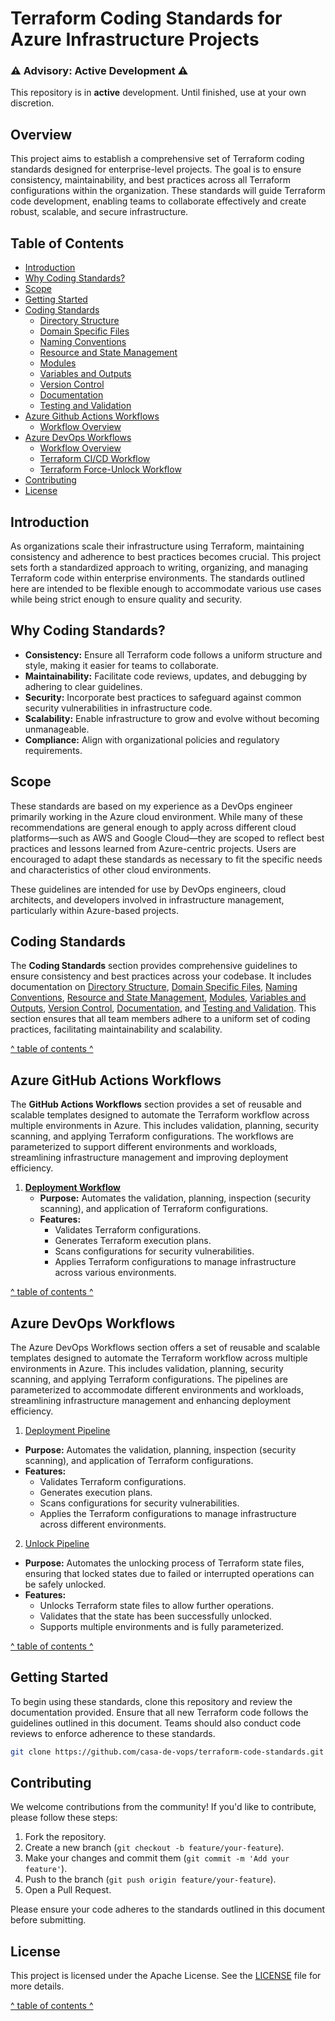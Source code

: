 # Terraform Coding Standards for Azure Infrastructure Projects

### ⚠️ **Advisory: Active Development** ⚠️

This repository is in **active** development. Until finished, use at your own discretion.

## Overview

This project aims to establish a comprehensive set of Terraform coding standards designed for enterprise-level projects. The goal is to ensure consistency, maintainability, and best practices across all Terraform configurations within the organization. These standards will guide Terraform code development, enabling teams to collaborate effectively and create robust, scalable, and secure infrastructure.

## Table of Contents

- [Introduction](#introduction)
- [Why Coding Standards?](#why-coding-standards)
- [Scope](#scope)
- [Getting Started](#getting-started)
- [Coding Standards]($coding-standards)
  - [Directory Structure](./docs/directory_structure.md)
  - [Domain Specific Files](./docs/domain_specific_files.md)
  - [Naming Conventions](./docs/naming_conventions.md#naming-conventions)
  - [Resource and State Management](./docs/resource_and_state_management.md)
  - [Modules](./docs/module.md)
  - [Variables and Outputs](./docs/variables_and_outputs.md)
  - [Version Control](./docs/version_control.md)
  - [Documentation](./docs/documentation.md)
  - [Testing and Validation](./docs/testing_and_validation.md)
- [Azure Github Actions Workflows](#azure-github-actions-workflows)
  - [Workflow Overview](./.github/workflows/README.md)
- [Azure DevOps Workflows](#azure-devops-workflows)
  - [Workflow Overview](./.azuredevops/README.md)
  - [Terraform CI/CD Workflow](./.azuredevops/docs/DEPLOY.md)
  - [Terraform Force-Unlock Workflow](.azuredevops/docs/UNLOCK.md)
- [Contributing](#contributing)
- [License](#license)

## Introduction

As organizations scale their infrastructure using Terraform, maintaining consistency and adherence to best practices becomes crucial. This project sets forth a standardized approach to writing, organizing, and managing Terraform code within enterprise environments. The standards outlined here are intended to be flexible enough to accommodate various use cases while being strict enough to ensure quality and security.

## Why Coding Standards?

- **Consistency:** Ensure all Terraform code follows a uniform structure and style, making it easier for teams to collaborate.
- **Maintainability:** Facilitate code reviews, updates, and debugging by adhering to clear guidelines.
- **Security:** Incorporate best practices to safeguard against common security vulnerabilities in infrastructure code.
- **Scalability:** Enable infrastructure to grow and evolve without becoming unmanageable.
- **Compliance:** Align with organizational policies and regulatory requirements.

## Scope

These standards are based on my experience as a DevOps engineer primarily working in the Azure cloud environment. While many of these recommendations are general enough to apply across different cloud platforms—such as AWS and Google Cloud—they are scoped to reflect best practices and lessons learned from Azure-centric projects. Users are encouraged to adapt these standards as necessary to fit the specific needs and characteristics of other cloud environments.

These guidelines are intended for use by DevOps engineers, cloud architects, and developers involved in infrastructure management, particularly within Azure-based projects.

## Coding Standards

The **Coding Standards** section provides comprehensive guidelines to ensure consistency and best practices across your codebase. It includes documentation on [Directory Structure](./docs/directory_structure.md), [Domain Specific Files](./docs/domain_specific_files.md), [Naming Conventions](./docs/naming_conventions.md#naming-conventions), [Resource and State Management](./docs/resource_and_state_management.md), [Modules](./docs/module.md), [Variables and Outputs](./docs/variables_and_outputs.md), [Version Control](./docs/version_control.md), [Documentation](./docs/documentation.md), and [Testing and Validation](./docs/testing_and_validation.md). This section ensures that all team members adhere to a uniform set of coding practices, facilitating maintainability and scalability.

[^ table of contents ^](#table-of-contents)

## Azure GitHub Actions Workflows

The **GitHub Actions Workflows** section provides a set of reusable and scalable templates designed to automate the Terraform workflow across multiple environments in Azure. This includes validation, planning, security scanning, and applying Terraform configurations. The workflows are parameterized to support different environments and workloads, streamlining infrastructure management and improving deployment efficiency.

1. **[Deployment Workflow](./.github/workflows/README.md)**
   - **Purpose:** Automates the validation, planning, inspection (security scanning), and application of Terraform configurations.
   - **Features:**
     - Validates Terraform configurations.
     - Generates Terraform execution plans.
     - Scans configurations for security vulnerabilities.
     - Applies Terraform configurations to manage infrastructure across various environments.

[^ table of contents ^](#table-of-contents)

## Azure DevOps Workflows

The Azure DevOps Workflows section offers a set of reusable and scalable templates designed to automate the Terraform workflow across multiple environments in Azure. This includes validation, planning, security scanning, and applying Terraform configurations. The pipelines are parameterized to accommodate different environments and workloads, streamlining infrastructure management and enhancing deployment efficiency.

 1. [Deployment Pipeline](./.azuredevops/docs/DEPLOY.md)
   - **Purpose:** Automates the validation, planning, inspection (security scanning), and application of Terraform configurations.
   - **Features:**
     - Validates Terraform configurations.
     - Generates execution plans.
     - Scans configurations for security vulnerabilities.
     - Applies the Terraform configurations to manage infrastructure across different environments.

 2. [Unlock Pipeline](./.azuredevops/docs/UNLOCK.md)
   - **Purpose:** Automates the unlocking process of Terraform state files, ensuring that locked states due to failed or interrupted operations can be safely unlocked.
   - **Features:**
     - Unlocks Terraform state files to allow further operations.
     - Validates that the state has been successfully unlocked.
     - Supports multiple environments and is fully parameterized.

[^ table of contents ^](#table-of-contents)

## Getting Started

To begin using these standards, clone this repository and review the documentation provided. Ensure that all new Terraform code follows the guidelines outlined in this document. Teams should also conduct code reviews to enforce adherence to these standards.

```bash
git clone https://github.com/casa-de-vops/terraform-code-standards.git
```

## Contributing

We welcome contributions from the community! If you'd like to contribute, please follow these steps:

1. Fork the repository.
2. Create a new branch (`git checkout -b feature/your-feature`).
3. Make your changes and commit them (`git commit -m 'Add your feature'`).
4. Push to the branch (`git push origin feature/your-feature`).
5. Open a Pull Request.

Please ensure your code adheres to the standards outlined in this document before submitting.

## License

This project is licensed under the Apache License. See the [LICENSE](LICENSE) file for more details.

[^ table of contents ^](#table-of-contents)
